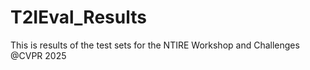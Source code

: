 # T2IEval_Results
This is results of the test sets for the NTIRE Workshop and Challenges @CVPR 2025
